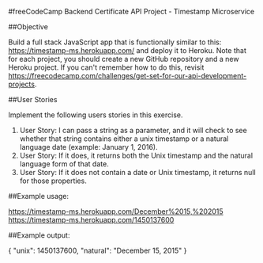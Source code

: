 #freeCodeCamp Backend Certificate API Project - Timestamp Microservice

##Objective

Build a full stack JavaScript app that is functionally similar to this: https://timestamp-ms.herokuapp.com/ and deploy it to Heroku. Note that for each project, you should create a new GitHub repository and a new Heroku project. If you can't remember how to do this, revisit https://freecodecamp.com/challenges/get-set-for-our-api-development-projects.

##User Stories

Implement the following users stories in this exercise.

1. User Story: I can pass a string as a parameter, and it will check to see whether that string contains either a unix timestamp or a natural language date (example: January 1, 2016).
2. User Story: If it does, it returns both the Unix timestamp and the natural language form of that date.
3. User Story: If it does not contain a date or Unix timestamp, it returns null for those properties.

##Example usage:

https://timestamp-ms.herokuapp.com/December%2015,%202015
https://timestamp-ms.herokuapp.com/1450137600

##Example output:

{ "unix": 1450137600, "natural": "December 15, 2015" }
